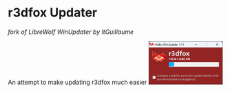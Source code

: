 <h1>r3dfox Updater</h1>
<p><i>fork of LibreWolf WinUpdater by ltGuillaume</i></p>
An attempt to make updating r3dfox much easier

<img src="SCREENSHOT.webp" height="100px">
